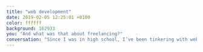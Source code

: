 ```yaml
---
title: "web development"
date: 2019-02-05 12:25:01 +0100
color: ffffff
background: 162933
you: "And what was that about freelancing?"
conversation: "Since I was in high school, I’ve been tinkering with websites. By now I’ve got over 10 years of experience"
---
```

